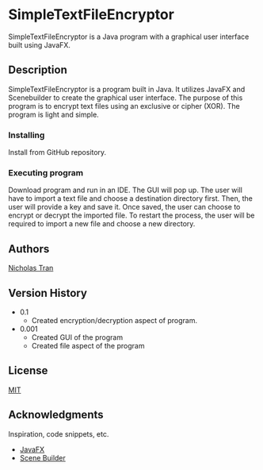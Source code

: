 # SimpleTextFileEncryptor

SimpleTextFileEncryptor is a Java program with a graphical user interface built using JavaFX.

## Description

SimpleTextFileEncryptor is a program built in Java. It utilizes JavaFX and Scenebuilder to create the graphical user interface. The purpose of this program is to encrypt text files using an exclusive or cipher (XOR). The program is light and simple.

### Installing

Install from GitHub repository.

### Executing program

Download program and run in an IDE. The GUI will pop up. The user will have to import a text file and choose a destination directory first. Then, the user will provide a key and save it. Once saved, the user can choose to encrypt or decrypt the imported file. To restart the process, the user will be required to import a new file and choose a new directory.
## Authors
 
   [Nicholas Tran](https://github.com/NickT144)

## Version History

* 0.1
    * Created encryption/decryption aspect of program.
* 0.001
    * Created GUI of the program
    * Created file aspect of the program

## License

[MIT](https://choosealicense.com/licenses/mit/)

## Acknowledgments

Inspiration, code snippets, etc.
* [JavaFX](https://openjfx.io/)
* [Scene Builder](https://gluonhq.com/products/scene-builder/)
